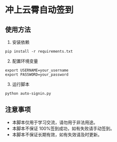 # 冲上云霄自动签到

## 使用方法

1. 安装依赖

```shell
pip install -r requirements.txt
```

2. 配置环境变量

```shell
export USERNAME=your_username
export PASSWORD=your_password
```

3. 运行脚本

```shell
python auto-signin.py
```

## 注意事项

- 本脚本仅用于学习交流，请勿用于非法用途。
- 本脚本不保证 100%签到成功，如有失败请手动签到。
- 本脚本不保证长期有效，如有失效请及时更新。
